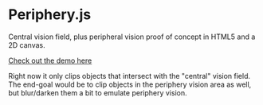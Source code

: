 # Periphery.js
Central vision field, plus peripheral vision proof of concept in HTML5 and a 2D canvas.

[Check out the demo here](http://cfurrow.github.com/periphery.js/)

Right now it only clips objects that intersect with the "central" vision
field. The end-goal would be to clip objects in the periphery vision
area as well, but blur/darken them a bit to emulate periphery vision.

